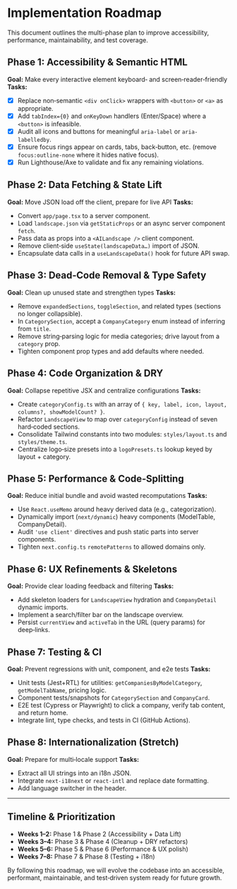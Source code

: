  # Implementation Roadmap

 This document outlines the multi-phase plan to improve accessibility, performance, maintainability, and test coverage.

 ## Phase 1: Accessibility & Semantic HTML
 **Goal:** Make every interactive element keyboard‑ and screen‑reader‑friendly
 **Tasks:**
 - [x] Replace non‑semantic `<div onClick>` wrappers with `<button>` or `<a>` as appropriate.
 - [x] Add `tabIndex={0}` and `onKeyDown` handlers (Enter/Space) where a `<button>` is infeasible.
 - [x] Audit all icons and buttons for meaningful `aria-label` or `aria-labelledby`.
 - [x] Ensure focus rings appear on cards, tabs, back‑button, etc. (remove `focus:outline-none` where it hides native focus).
 - [x] Run Lighthouse/Axe to validate and fix any remaining violations.

 ## Phase 2: Data Fetching & State Lift
 **Goal:** Move JSON load off the client, prepare for live API
 **Tasks:**
 - Convert `app/page.tsx` to a server component.
 - Load `landscape.json` via `getStaticProps` or an async server component `fetch`.
 - Pass data as props into a `<AILandscape />` client component.
 - Remove client‑side `useState(landscapeData…)` import of JSON.
 - Encapsulate data calls in a `useLandscapeData()` hook for future API swap.

 ## Phase 3: Dead‑Code Removal & Type Safety
 **Goal:** Clean up unused state and strengthen types
 **Tasks:**
 - Remove `expandedSections`, `toggleSection`, and related types (sections no longer collapsible).
 - In `CategorySection`, accept a `CompanyCategory` enum instead of inferring from `title`.
 - Remove string‑parsing logic for media categories; drive layout from a `category` prop.
 - Tighten component prop types and add defaults where needed.

 ## Phase 4: Code Organization & DRY
 **Goal:** Collapse repetitive JSX and centralize configurations
 **Tasks:**
 - Create `categoryConfig.ts` with an array of `{ key, label, icon, layout, columns?, showModelCount? }`.
 - Refactor `LandscapeView` to map over `categoryConfig` instead of seven hard‑coded sections.
 - Consolidate Tailwind constants into two modules: `styles/layout.ts` and `styles/theme.ts`.
 - Centralize logo‑size presets into a `logoPresets.ts` lookup keyed by layout + category.

 ## Phase 5: Performance & Code‑Splitting
 **Goal:** Reduce initial bundle and avoid wasted recomputations
 **Tasks:**
 - Use `React.useMemo` around heavy derived data (e.g., categorization).
 - Dynamically import (`next/dynamic`) heavy components (ModelTable, CompanyDetail).
 - Audit `'use client'` directives and push static parts into server components.
 - Tighten `next.config.ts` `remotePatterns` to allowed domains only.

 ## Phase 6: UX Refinements & Skeletons
 **Goal:** Provide clear loading feedback and filtering
 **Tasks:**
 - Add skeleton loaders for `LandscapeView` hydration and `CompanyDetail` dynamic imports.
 - Implement a search/filter bar on the landscape overview.
 - Persist `currentView` and `activeTab` in the URL (query params) for deep‑links.

 ## Phase 7: Testing & CI
 **Goal:** Prevent regressions with unit, component, and e2e tests
 **Tasks:**
 - Unit tests (Jest+RTL) for utilities: `getCompaniesByModelCategory`, `getModelTabName`, pricing logic.
 - Component tests/snapshots for `CategorySection` and `CompanyCard`.
 - E2E test (Cypress or Playwright) to click a company, verify tab content, and return home.
 - Integrate lint, type checks, and tests in CI (GitHub Actions).

 ## Phase 8: Internationalization (Stretch)
 **Goal:** Prepare for multi‑locale support
 **Tasks:**
 - Extract all UI strings into an i18n JSON.
 - Integrate `next-i18next` or `react-intl` and replace date formatting.
 - Add language switcher in the header.

 ---
 ## Timeline & Prioritization
 - **Weeks 1–2:** Phase 1 & Phase 2 (Accessibility + Data Lift)
 - **Weeks 3–4:** Phase 3 & Phase 4 (Cleanup + DRY refactors)
 - **Weeks 5–6:** Phase 5 & Phase 6 (Performance & UX polish)
 - **Weeks 7–8:** Phase 7 & Phase 8 (Testing + i18n)

 By following this roadmap, we will evolve the codebase into an accessible, performant, maintainable, and test‑driven system ready for future growth.